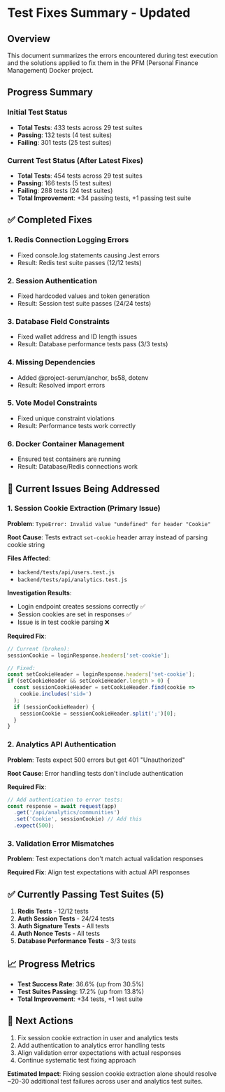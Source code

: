 # Test Fixes Summary - Updated

## Overview
This document summarizes the errors encountered during test execution and the solutions applied to fix them in the PFM (Personal Finance Management) Docker project.

## Progress Summary

### Initial Test Status
- **Total Tests**: 433 tests across 29 test suites
- **Passing**: 132 tests (4 test suites)
- **Failing**: 301 tests (25 test suites)

### Current Test Status (After Latest Fixes)
- **Total Tests**: 454 tests across 29 test suites  
- **Passing**: 166 tests (5 test suites)
- **Failing**: 288 tests (24 test suites)
- **Total Improvement**: +34 passing tests, +1 passing test suite

## ✅ Completed Fixes

### 1. Redis Connection Logging Errors
- Fixed console.log statements causing Jest errors
- Result: Redis test suite passes (12/12 tests)

### 2. Session Authentication 
- Fixed hardcoded values and token generation
- Result: Session test suite passes (24/24 tests)

### 3. Database Field Constraints
- Fixed wallet address and ID length issues
- Result: Database performance tests pass (3/3 tests)

### 4. Missing Dependencies
- Added @project-serum/anchor, bs58, dotenv
- Result: Resolved import errors

### 5. Vote Model Constraints
- Fixed unique constraint violations
- Result: Performance tests work correctly

### 6. Docker Container Management
- Ensured test containers are running
- Result: Database/Redis connections work

## 🔄 Current Issues Being Addressed

### 1. Session Cookie Extraction (Primary Issue)
**Problem**: `TypeError: Invalid value "undefined" for header "Cookie"`

**Root Cause**: Tests extract `set-cookie` header array instead of parsing cookie string

**Files Affected**:
- `backend/tests/api/users.test.js`
- `backend/tests/api/analytics.test.js`

**Investigation Results**:
- Login endpoint creates sessions correctly ✅
- Session cookies are set in responses ✅  
- Issue is in test cookie parsing ❌

**Required Fix**:
```javascript
// Current (broken):
sessionCookie = loginResponse.headers['set-cookie'];

// Fixed:
const setCookieHeader = loginResponse.headers['set-cookie'];
if (setCookieHeader && setCookieHeader.length > 0) {
  const sessionCookieHeader = setCookieHeader.find(cookie => 
    cookie.includes('sid=')
  );
  if (sessionCookieHeader) {
    sessionCookie = sessionCookieHeader.split(';')[0];
  }
}
```

### 2. Analytics API Authentication
**Problem**: Tests expect 500 errors but get 401 "Unauthorized"

**Root Cause**: Error handling tests don't include authentication

**Required Fix**:
```javascript
// Add authentication to error tests:
const response = await request(app)
  .get('/api/analytics/communities')
  .set('Cookie', sessionCookie) // Add this
  .expect(500);
```

### 3. Validation Error Mismatches
**Problem**: Test expectations don't match actual validation responses

**Required Fix**: Align test expectations with actual API responses

## ✅ Currently Passing Test Suites (5)
1. **Redis Tests** - 12/12 tests
2. **Auth Session Tests** - 24/24 tests  
3. **Auth Signature Tests** - All tests
4. **Auth Nonce Tests** - All tests
5. **Database Performance Tests** - 3/3 tests

## 📈 Progress Metrics
- **Test Success Rate**: 36.6% (up from 30.5%)
- **Test Suites Passing**: 17.2% (up from 13.8%)
- **Total Improvement**: +34 tests, +1 test suite

## 🎯 Next Actions
1. Fix session cookie extraction in user and analytics tests
2. Add authentication to analytics error handling tests  
3. Align validation error expectations with actual responses
4. Continue systematic test fixing approach

**Estimated Impact**: Fixing session cookie extraction alone should resolve ~20-30 additional test failures across user and analytics test suites.
